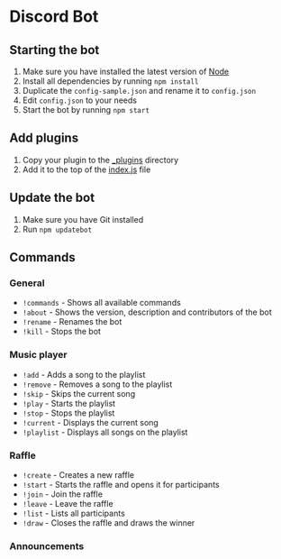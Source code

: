 Discord Bot
===

Starting the bot
---
1. Make sure you have installed the latest version of [Node](https://nodejs.org/en/)
2. Install all dependencies by running `npm install`
3. Duplicate the `config-sample.json` and rename it to `config.json`
4. Edit `config.json` to your needs
5. Start the bot by running `npm start`

Add plugins
---
1. Copy your plugin to the [_plugins](./_plugins) directory
1. Add it to the top of the [index.js](./index.js) file

Update the bot
---
1. Make sure you have Git installed
2. Run `npm updatebot`

Commands
---

### General
* `!commands` - Shows all available commands
* `!about` - Shows the version, description and contributors of the bot
* `!rename` - Renames the bot
* `!kill` - Stops the bot

### Music player
* `!add` - Adds a song to the playlist
* `!remove` - Removes a song to the playlist
* `!skip` - Skips the current song
* `!play` - Starts the playlist
* `!stop` - Stops the playlist
* `!current` - Displays the current song
* `!playlist` - Displays all songs on the playlist

### Raffle
* `!create` - Creates a new raffle
* `!start` - Starts the raffle and opens it for participants
* `!join` - Join the raffle
* `!leave` - Leave the raffle
* `!list` - Lists all participants
* `!draw` - Closes the raffle and draws the winner

### Announcements
